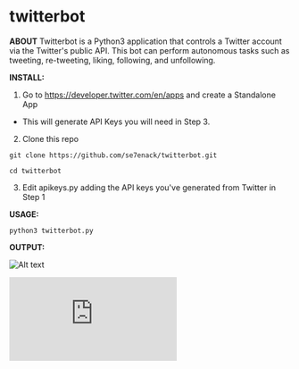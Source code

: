 # twitterbot

**ABOUT**
Twitterbot is a Python3 application that controls a Twitter account via the Twitter's public API. This bot can perform autonomous tasks such as tweeting, re-tweeting, liking, following, and unfollowing.

**INSTALL:**
1. Go to https://developer.twitter.com/en/apps and create a Standalone App
- This will generate API Keys you will need in Step 3.
2. Clone this repo

```git clone https://github.com/se7enack/twitterbot.git```

```cd twitterbot```

3. Edit apikeys.py adding the API keys you've generated from Twitter in Step 1


**USAGE:**

```python3 twitterbot.py```


**OUTPUT:**

![Alt text](https://github.com/se7enack/twitterbot/blob/main/!screencapture.png?raw=true "twitterbot")


![Alt text](https://counter3.stat.ovh/private/freecounterstat.php?c=d81el8l3cr2keca5th7fa8epdrrbnu3y "counter")
